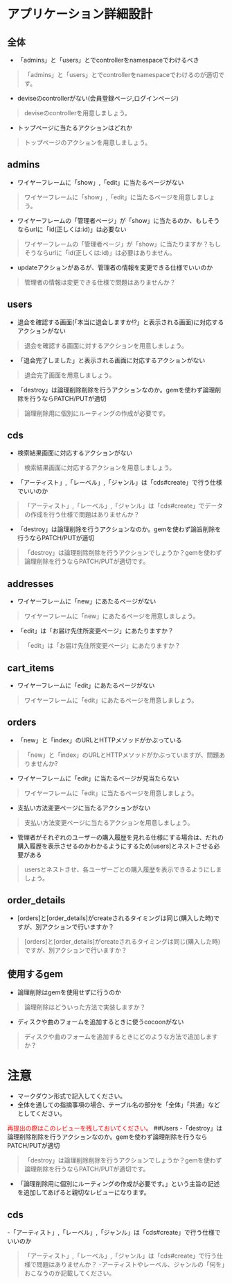 # アプリケーション詳細設計
## 全体
- 「admins」と「users」とでcontrollerをnamespaceでわけるべき
 > 「admins」と「users」とでcontrollerをnamespaceでわけるのが適切です。
- deviseのcontrollerがない(会員登録ページ,ログインページ)
 > deviseのcontrollerを用意しましょう。
- トップページに当たるアクションはどれか
 > トップページのアクションを用意しましょう。

## admins
- ワイヤーフレームに「show」,「edit」に当たるページがない
 > ワイヤーフレームに「show」,「edit」に当たるページを用意しましょう。
- ワイヤーフレームの「管理者ページ」が「show」に当たるのか、もしそうならurlに「id(正しくは:id)」は必要ない
 > ワイヤーフレームの「管理者ページ」が「show」に当たりますか？もしそうならurlに「id(正しくは:id)」は必要はありません。
- updateアクションがあるが、管理者の情報を変更できる仕様でいいのか
 > 管理者の情報は変更できる仕様で問題はありませんか？

## users
- 退会を確認する画面(「本当に退会しますか!?」と表示される画面)に対応するアクションがない
 > 退会を確認する画面に対するアクションを用意しましょう。
- 「退会完了しました」と表示される画面に対応するアクションがない
 > 退会完了画面を用意しましょう。
- 「destroy」は論理削除削除を行うアクションなのか。gemを使わず論理削除を行うならPATCH/PUTが適切
 > 論理削除用に個別にルーティングの作成が必要です。

## cds
- 検索結果画面に対応するアクションがない
 > 検索結果画面に対応するアクションを用意しましょう。
- 「アーティスト」,「レーベル」,「ジャンル」は「cds#create」で行う仕様でいいのか
 > 「アーティスト」,「レーベル」,「ジャンル」は「cds#create」でデータの作成を行う仕様で問題はありませんか？
- 「destroy」は論理削除を行うアクションなのか。gemを使わず論旨削除を行うならPATCH/PUTが適切
 > 「destroy」は論理削除削除を行うアクションでしょうか？gemを使わず論理削除を行うならPATCH/PUTが適切です。

## addresses
- ワイヤーフレームに「new」にあたるページがない
 > ワイヤーフレームに「new」にあたるページを用意しましょう。
- 「edit」は「お届け先住所変更ページ」にあたりますか？
 > 「edit」は「お届け先住所変更ページ」にあたりますか？

## cart_items
- ワイヤーフレームに「edit」にあたるページがない
 > ワイヤーフレームに「edit」にあたるページを用意しましょう。

## orders
- 「new」と「index」のURLとHTTPメソッドがかぶっている
 > 「new」と「index」のURLとHTTPメソッドがかぶっていますが、問題ありませんか?
- ワイヤーフレームに「edit」に当たるページが見当たらない
 > ワイヤーフレームに「edit」に当たるページを用意しましょう。
- 支払い方法変更ページに当たるアクションがない
 > 支払い方法変更ページに当たるアクションを用意しましょう。
- 管理者がそれぞれのユーザーの購入履歴を見れる仕様にする場合は、だれの購入履歴を表示させるのかわかるようにするため[users]とネストさせる必要がある
 > usersとネストさせ、各ユーザーごとの購入履歴を表示できるようにしましょう。

## order_details
- [orders]と[order_details]がcreateされるタイミングは同じ(購入した時)ですが、別アクションで行いますか？
 > [orders]と[order_details]がcreateされるタイミングは同じ(購入した時)ですが、別アクションで行いますか？

## 使用するgem
- 論理削除はgemを使用せずに行うのか
 > 論理削除はどういった方法で実装しますか？
- ディスクや曲のフォームを追加するときに使うcocoonがない
 > ディスクや曲のフォームを追加するときにどのような方法で追加しますか？


# 注意
* マークダウン形式で記入してください。
* 全体を通しての指摘事項の場合、テーブル名の部分を「全体」「共通」などとしてください。

<font color="Red">再提出の際はこのレビューを残しておいてください。</font>
##Users
-「destroy」は論理削除削除を行うアクションなのか。gemを使わず論理削除を行うならPATCH/PUTが適切
>「destroy」は論理削除削除を行うアクションでしょうか？gemを使わず論理削除を行うならPATCH/PUTが適切です。
 - 「論理削除用に個別にルーティングの作成が必要です。」という主旨の記述を追加してあげると親切なレビューになります。
 
 ## cds
 -「アーティスト」,「レーベル」,「ジャンル」は「cds#create」で行う仕様でいいのか
 > 「アーティスト」,「レーベル」,「ジャンル」は「cds#create」で行う仕様で問題はありませんか？
  -アーティストやレーベル、ジャンルの「何を」おこなうのか記載してください。

